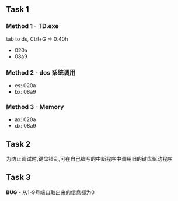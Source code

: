 ## Task 1

### Method 1 - TD.exe

tab to ds, Ctrl+G -> 0:40h

-   020a
-   08a9

### Method 2 - dos 系统调用

-   es: 020a
-   bx: 08a9

### Method 3 - Memory

-   ax: 020a
-   dx: 08a9

## Task 2

为防止调试时,键盘错乱,可在自己编写的中断程序中调用旧的键盘驱动程序

## Task 3

**BUG** - 从1-9号端口取出来的信息都为0
